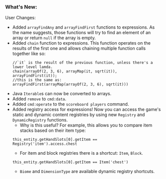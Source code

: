 ### What's New:

User Changes:

* Added `arrayFindAny` and `arrayFindFirst` functions to expressions. As the name suggests, those functions will try to find an element of an array or return `null` if the array is empty.
* Added `chain` function to expressions. This function operates on the results of the first one and allows chaining multiple function calls together like so:
  ```
  //`it` is the result of the previous function, unless there's a lower level lamda.
  chain(arrayOf(2, 3, 6), arrayMap(it, sqrt(it)), arrayFindFirst(it));
  //this is the same as:
  arrayFindFirst(arrayMap(arrayOf(2, 3, 6), sqrt(it)))
  ```
* Java `Iterable`s can now be converted to arrays.
* Added `remove` to `cmd:data`.
* Added `cmd:operate` to the `scoreboard players` command.
* Added registry access for expressions! Now you can access the game's static and dynamic content registries by using new `Registry` and `DynamicRegistry` functions.
  * Why is this useful? For example, this allows you to compare item stacks based on their item type:
  ```
  this_entity.getHandSlots[0].getItem == Registry('item').access.chest
  ```
  * For item and block registries there is a shortcut: `Item`, `Block`.
  ```
  this_entity.getHandSlots[0].getItem == Item('chest')
  ```
  * `Biome` and `DimensionType` are available dynamic registry shortcuts.